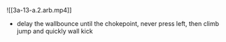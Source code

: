 

![[3a-13-a.2.arb.mp4]]

* delay the wallbounce until the chokepoint, never press left, then climb jump and quickly wall kick
